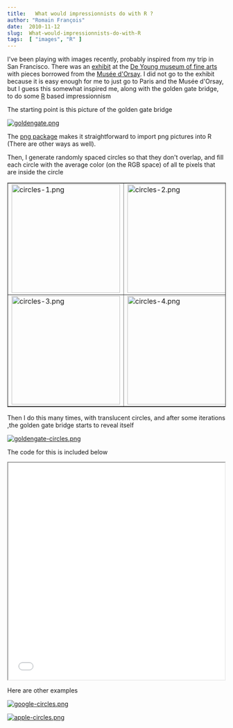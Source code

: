 ```yaml
---
title:   What would impressionnists do with R ?
author: "Romain François"
date:  2010-11-12
slug:  What-would-impressionnists-do-with-R
tags:  [ "images", "R" ]
---
```

<div class="post-content">
<p>I've been playing with images recently, probably inspired from my trip in San Francisco. There was an <a href="http://deyoung.famsf.org/orsay">exhibit</a> at the <a href="http://deyoung.famsf.org/">De Young museum of fine arts</a> with pieces borrowed from the <a href="http://www.musee-orsay.fr/en/home.html">Musée d'Orsay</a>. I did not go to the exhibit because it is easy enough for me to just go to Paris and the Musée d'Orsay, but I guess this somewhat inspired me, along with the golden gate bridge, to do some <a href="http://www.r-project.org">R</a><a></a> based impressionnism</p>

<p>The starting point is this picture of the golden gate bridge</p>

<a href="/public/posts/goldengate/goldengate.png"><img src="/public/posts/goldengate/.goldengate_m.jpg" alt="goldengate.png" style="margin: 0 auto; display: block;" title="goldengate.png, nov. 2010"></a>

<p>The <a href="http://rforge.net/png/">png package</a> makes it straightforward to import png pictures into R (There are other ways as well).</p>

<p>Then, I generate randomly spaced circles so that they don't overlap, and fill each circle with the average color (on the RGB space) of all te pixels that are inside the circle</p>

<table border="1px solid black">
<tr>
<td>
<img src="/public/posts/goldengate/.circles-1_m.jpg" alt="circles-1.png" style="margin: 0 auto; display: block;" title="circles-1.png, nov. 2010" width="250px">
</td>
<td>
<img src="/public/posts/goldengate/.circles-2_m.jpg" alt="circles-2.png" style="margin: 0 auto; display: block;" title="circles-2.png, nov. 2010" width="250px">
</td>
</tr>
<tr>
<td>
<img src="/public/posts/goldengate/.circles-3_m.jpg" alt="circles-3.png" style="margin: 0 auto; display: block;" title="circles-3.png, nov. 2010" width="250px">
</td>
<td>
<img src="/public/posts/goldengate/.circles-4_m.jpg" alt="circles-4.png" style="margin: 0 auto; display: block;" title="circles-4.png, nov. 2010" width="250px">
</td>
</tr>
</table>
<p>Then I do this many times, with translucent circles, and after some iterations ,the golden gate bridge starts to reveal itself</p>

<a href="/public/posts/goldengate/goldengate-circles.png"><img src="/public/posts/goldengate/.goldengate-circles_m.jpg" alt="goldengate-circles.png" style="margin: 0 auto; display: block;" title="goldengate-circles.png, nov. 2010"></a>

<p>The code for this is included below</p>

<iframe width="500" height="500" src="/public/posts/goldengate/goldengate.html"></iframe>

<p>Here are other examples

</p>
<p>
<a href="/public/posts/goldengate/google-circles.png"><img src="/public/posts/goldengate/.google-circles_m.jpg" alt="google-circles.png" style="margin: 0 auto; display: block;" title="google-circles.png, nov. 2010"></a>
</p>

<p>
<a href="/public/posts/goldengate/apple-circles.png"><img src="/public/posts/goldengate/.apple-circles_m.jpg" alt="apple-circles.png" style="margin: 0 auto; display: block;" title="apple-circles.png, nov. 2010"></a>
</p>
</div>

